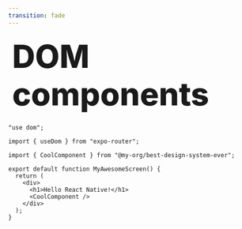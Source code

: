 ```yaml
---
transition: fade
---
```


<div
  v-motion
  :initial="{ x: -80 }"
  :enter="{ x: 0 }"
  :leave="{ x: 1000 }"
  style="font-size: 4rem; font-weight: 800; padding: 0.5rem; display: inline-block; line-height: 1.2;"
>
  <span>
    DOM components
  </span> 
</div>

<!--
Expo team released something called DOM components. Where you simply mark files with a directive called 'use dom' and this will
render them in a highly optimized web view. This is a huge win for react-native apps as it allows you to incrementally adopt web components in your native app. Let's say we're working at a company that has a big web design system, you can now just start using it in your native app without having to rewrite everything.
-->

```tsx
"use dom";

import { useDom } from "expo-router";

import { CoolComponent } from "@my-org/best-design-system-ever";

export default function MyAwesomeScreen() {
  return (
    <div>
      <h1>Hello React Native!</h1>
      <CoolComponent />
    </div>
  );
}
```
